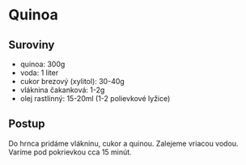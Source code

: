 # Quinoa

## Suroviny

- quinoa: 300g
- voda: 1 liter
- cukor brezový (xylitol): 30-40g
- vláknina čakanková: 1-2g
- olej rastlinný: 15-20ml (1-2 polievkové lyžice)

## Postup

Do hrnca pridáme vlákninu, cukor a quinou. Zalejeme vriacou vodou. Varíme pod pokrievkou cca 15 minút.
